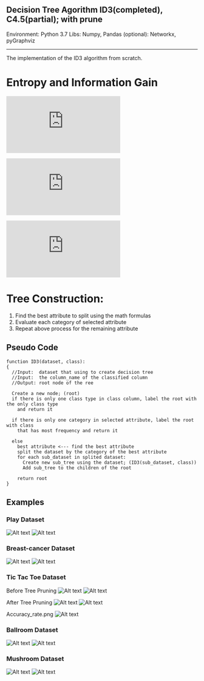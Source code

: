 ## Decision Tree Agorithm ID3(completed), C4.5(partial); with prune

Environment: Python 3.7
Libs: Numpy, Pandas
(optional): Networkx, pyGraphviz

---
The implementation of the ID3 algorithm from scratch.

# Entropy and Information Gain

![Information Gain](https://latex.codecogs.com/gif.latex?Gain%28T%2C%20X%29%20%3D%20Entorpy%28T%29%20-%20Entropy%28T%2C%20X%29)

![Entropy](https://latex.codecogs.com/gif.latex?Entropy%28X%29%20%3D%20%5Csum%20-p_i%5C%3Blog_2%5C%3Bp_i)

![Entropy](https://latex.codecogs.com/gif.latex?Entropy%28T%2C%20X%29%20%3D%20%5Csum%20P%28c%29E%28c%29)

# Tree Construction:
1. Find the best attribute to split using the math formulas
2. Evaluate each category of selected attribute
3. Repeat above process for the remaining attribute

## Pseudo Code
```
function ID3(dataset, class):
{
  //Input:  dataset that using to create decision tree
  //Input:  the column_name of the classified column
  //Output: root node of the ree
  
  Create a new node; (root)
  if there is only one class type in class column, label the root with the only class type
    and return it
    
  if there is only one category in selected attribute, label the root with class
    that has most frequency and return it
    
  else
    best attribute <--- find the best attribute
    split the dataset by the category of the best attribute
    for each sub_dataset in splited dataset:
      Create new sub_tree using the dataset; (ID3(sub_dataset, class))
      Add sub_tree to the children of the root
      
    return root
}
```

## Examples
### Play Dataset
![Alt text](./src/example_0/id3_numerical.png?raw=true "ID3 Numerical Output")
![Alt text](./src/example_0/c45.png?raw=true "C4.5 Output")

### Breast-cancer Dataset
![Alt text](./src/example_1/id3.png?raw=true "ID3 Output")
![Alt text](./src/example_1/c45.png?raw=true "C4.5 Output")

### Tic Tac Toe Dataset
Before Tree Pruning
![Alt text](./src/example_2/id3_before_purne.png?raw=true "ID3 Output")
![Alt text](./src/example_2/c45_before_prune.png?raw=true "C4.5 Output")

After Tree Pruning
![Alt text](./src/example_2/id3.png?raw=true "ID3 Output")
![Alt text](./src/example_2/c45.png?raw=true "C4.5 Output")

Accuracy_rate.png
![Alt text](./src/example_2/accuracy_rate.png?raw=true "Accuracy Rate")


### Ballroom Dataset
![Alt text](./src/example_3/id3.png?raw=true "ID3 Output")
![Alt text](./src/example_3/c45.png?raw=true "C4.5 Output")


### Mushroom Dataset
![Alt text](./src/example_4/id3.png?raw=true "ID3 Output")
![Alt text](./src/example_4/c45.png?raw=true "C4.5 Output")









